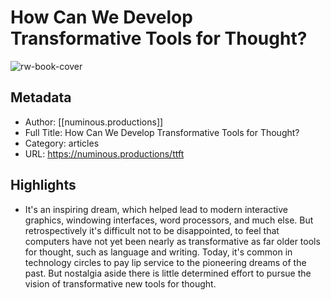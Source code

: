 # How Can We Develop Transformative Tools for Thought?

![rw-book-cover](https://readwise-assets.s3.amazonaws.com/static/images/article0.00998d930354.png)

## Metadata
- Author: [[numinous.productions]]
- Full Title: How Can We Develop Transformative Tools for Thought?
- Category: articles
- URL: https://numinous.productions/ttft

## Highlights
- It's an inspiring dream, which helped lead to modern interactive graphics, windowing interfaces, word processors, and much else. But retrospectively it's difficult not to be disappointed, to feel that computers have not yet been nearly as transformative as far older tools for thought, such as language and writing. Today, it's common in technology circles to pay lip service to the pioneering dreams of the past. But nostalgia aside there is little determined effort to pursue the vision of transformative new tools for thought.
